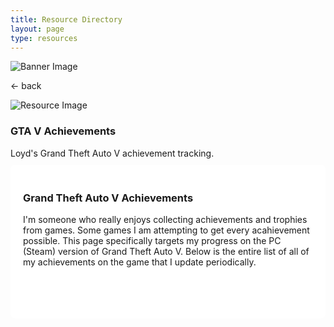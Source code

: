 ```yaml
---
title: Resource Directory
layout: page
type: resources
---
```

<style>
    hr.has-background-black {
        display: none;
    }

    h1.title {
        display: none;
    }
</style>
<link rel="stylesheet" href="https://api.scyted.tv/v1/wave-development/dashboard/scytedtv-resources.css">
<link rel="stylesheet" href="https://api.scyted.tv/v1/wave-development/dashboard/mobile-lock.css">
<body>

<!-- <div class="mobile-error">
  <div id="error-message" style="color: red;">
    ScytedTV Resources isn't currently available to mobile users at this time.
  </div>
</div> -->

<div class="banner">
    <img src="https://cdn.scyted.tv/website-assets/resource-portal/banner.jpg" alt="Banner Image" class="banner-image">
  </div>

<div class="resource-container">
  
  <div class="resource-wrapper">
  
  <div class="resource-back" onclick="backButton()"><p>← back</p></div>

  <div class="resource-info-box">
    <img src="https://cdn.scyted.tv/website-assets/resource-portal/logos/loyd-gtav.jpg" alt="Resource Image" class="resource-image">
    <h3>GTA V Achievements</h3>
    Loyd's Grand Theft Auto V achievement tracking.<br>
  </div>
  
  </div>
  
<div class="resource-box">

  <div id="login-container" class="login-container">
  </div>

  <style>
    .user-info-box {
        flex: 1;
        padding: 20px;
        background-color: #fff;
        border-radius: 8px;
        margin-top: 10px;
        text-align: left;
    }
    </style>
  <style>
  .achievements-container body {
    font-family: Arial, sans-serif;
    background-color: #f2f2f2;
    color: #333;
    margin: 0;
    padding: 0;
    display: flex;
    justify-content: center;
    align-items: center;
    min-height: 100vh;
  }
  .achievements-container .container  {
    max-width: 800px;
    width: 100%;
    padding: 20px;
    background-color: #fff;
    border-radius: 10px;
    box-shadow: 0 0 20px rgba(0, 0, 0, 0.1);
    overflow-y: auto;
  }
  .achievements-container h1 {
    font-size: 24px;
    text-align: center;
    margin-bottom: 20px;
    color: #333;
  }
  .achievements-container .achievement {
    border-bottom: 1px solid #ddd;
    padding: 20px;
    display: flex;
    align-items: center;
  }
  .achievements-container .achievement:last-child {
    border-bottom: none;
  }
  .achievements-container .achievement h3 {
    margin: 0;
    font-size: 18px;
    color: #333;
    margin-left: 15px;
  }
  .achievements-container .achievement p {
    margin: 5px 0;
    font-size: 14px;
    color: #666;
    margin-left: 15px;
  }
  .achievements-container .achievement-details {
    flex-grow: 1;
    margin-right: 20px;
  }
  .achievements-container .achievement-status {
    font-size: 16px;
    font-weight: bold;
    color: #4caf50;
    margin-left: 15px;
  }
  .achievements-container .achievement-status.incomplete {
    color: #f44336;
  }
  .achievements-container .achievement-date-time {
    font-size: 14px;
    color: #888;
    margin-left: 15px;
  }
  .achievements-container .date-time-box {
    border: 1px solid #ddd;
    border-radius: 5px;
    padding: 5px 10px;
    display: inline-block;
  }
  .achievements-container .progress-bar {
    width: calc(100% - 55px);
    height: 20px;
    background-color: #f2f2f2;
    border-radius: 10px;
    margin-top: 5px;
    overflow: hidden;
    border: 1px solid #ddd;
    margin-left: 15px;
    position: relative;
  }
  .achievements-container .progress {
    height: 100%;
    background-color: #4caf50;
    border-radius: 10px;
    transition: width 0.5s ease-in-out;
  }
  .achievements-container .incomplete .progress {
    background-color: #f44336;
  }
  .achievements-container .progress-text {
    position: absolute;
    top: 50%;
    left: 50%;
    transform: translate(-50%, -50%);
    font-size: 14px;
    color: #1a0180; /* Changed to dark gray */
    z-index: 1;
  }
   .achievements-container img {
    min-width: 112px;
    min-height: 112px;
    max-width: 112px;
    max-height: 112px;
  }
</style>
<div class="container">

<div class="user-info-box" id="userInfoBox">

<h3>Grand Theft Auto V Achievements</h3>

I'm someone who really enjoys collecting achievements and trophies from games. Some games I am attempting to get every acahievement possible. This page specifically targets my progress on the PC (Steam) version of Grand Theft Auto V. Below is the entire list of all of my achievements on the game that I update periodically.

<br><br>

<link rel="stylesheet" href="https://cdnjs.cloudflare.com/ajax/libs/font-awesome/5.15.4/css/all.min.css">

<div class="achievements-container">
  <div id="achievements"></div>
</div>

</div>
</div>
</div>
</div>

<script src="https://api.scyted.tv/v1/wave-development/dashboard/page-loading-script.js"></script>
<script src="index-script.js"></script>
<script src="insert-scripts.js"></script>
<script src="https://api.scyted.tv/v1/wave-development/dashboard/mobile-redirect.js"></script>
<script async src="https://www.googletagmanager.com/gtag/js?id=G-LF3ZTHGQHE"></script>

</body>